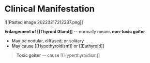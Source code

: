 # Clinical Manifestation

![[Pasted image 20220217212337.png]]

**Enlargement of [[Thyroid Gland]]** -- normally means **non-toxic goiter**
- May be nodular, diffused, or solitary
- May cause [[Hypothyroidism]] or [[Euthyroid]]

> **Toxic goiter** -- cause [[Hyperthyroidism]]